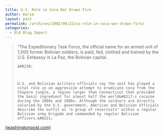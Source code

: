 ```yaml
---
title: U.S. Role in Coca War Draws Fire
author: Kerim
layout: post
permalink: /archives/2002/06/23/us-role-in-coca-war-draws-fire/
categories:
  - Old Blog Import
---
```


>   &#8220;The Expeditionary Task Force, the official name for an armed unit of 1,500 former Bolivian soldiers, is paid, fed, clothed and trained by the U.S. Embassy in La Paz, the Bolivian capital. 
>   
>   
>     &#8230;
>   
>   
>   
>     U.S. and Bolivian military officials say the unit has played a vital role in an aggressive attempt to eradicate coca from the Chapare jungle, a region larger than Connecticut that provided the basic ingredient for almost half the world&#8217;s cocaine during the 1980s and 1990s. Although the soldiers are directly salaried by the U.S. government, American and Bolivian officials describe the outfit as "a group of reservists" within a regular Bolivian army brigade and commanded by regular Bolivian officers.&#8221;
>   


<a href="http://www.washingtonpost.com/wp-dyn/articles/A29589-2002Jun22.html" onclick="_gaq.push(['_trackEvent', 'outbound-article', 'http://www.washingtonpost.com/wp-dyn/articles/A29589-2002Jun22.html', ' (washingtonpost.com)']);" > (washingtonpost.com)</a>

